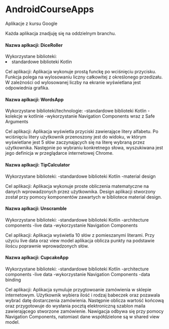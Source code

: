 # AndroidCourseApps
Aplikacje z kursu Google

Każda aplikacja znadjuję się na oddzielnym branchu.

<h4>Nazwa aplkacji: DiceRoller</h4>
Wykorzystane biblioteki: 
<li>standardowe biblioteki Kotlin</li>

Cel aplikacji:
Aplikacja wykonuje prostą funckę po wciśnięciu przycisku. Funkcja polega na wylosowaniu liczny całkowitej z określonego przedizału. W zależności od wylosowanej liczby na ekranie wyświetlana jest odpowiednia grafika.


<h4>Nazwa aplkacji: WordsApp</h4>
Wykorzystane biblioteki/technologie: 
-standardowe biblioteki Kotlin
-kolekcje w kotlinie
-wykorzystanie Navigation Components wraz z Safe Arguments

Cel aplikacji:
Aplikacja wyświetla przyciski zawierające litery alfabetu. Po wciśnięciu litery użytkownik przenoszony jest do widoku, w którym wyświetlane jest 5 słów zaczynających się na literę wybraną przez użytkownika. Następnie po wybraniu konkretnego słowa, wyszukiwana jest jego definicja w przeglądarce internetowej Chrome.

<h4>Nazwa aplkacji: TipCalculator</h4>
Wykorzystane biblioteki: 
-standardowe biblioteki Kotlin
-material design

Cel aplikacji:
Aplikacja wykonuje proste obliczenia matematyczne na danych wprowadzonych przez użytkownika. Design aplikacji stworzony został przy pomocy komponentów zawartych w bibliotece material design.


<h4>Nazwa aplkacji: Unscramble</h4>
Wykorzystane biblioteki: 
-standardowe biblioteki Kotlin
-architecture components
-live data
-wykorzystanie Navigation Components

Cel aplikacji:
Aplikacja wyświetla 10 słów z pomieszanymi literami. Przy użyciu live data oraz view model aplikacja oblicza punkty na podstawie iloścu poprawnie wprowadzonych słów.


<h4>Nazwa aplkacji: CupcakeApp</h4>
Wykorzystane biblioteki: 
-standardowe biblioteki Kotlin
-architecture components
-live data
-wykorzystanie Navigation Components
-data binding

Cel aplikacji:
Aplikacja symuluje przygtowoanie zamówienia w sklepie internetowym. Użytkownik wybiera ilość i rodzaj babeczek oraz pozawala wybrać datę dostarczenia zamówienia. Następnie oblicza wartość końcową oraz przygotowuje do wysłania pocztą elektroniczną szablon maila zawierającego stworzone zamówienie. Nawigacja odbywa się przy pomocy Navigation Components, natomiast dane współdzielone są w shared view model.

